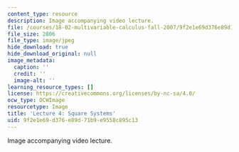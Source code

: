 ```yaml
---
content_type: resource
description: Image accompanying video lecture.
file: /courses/18-02-multivariable-calculus-fall-2007/9f2e1e69d376e89d71b9e9558c895c13_04.jpg
file_size: 2806
file_type: image/jpeg
hide_download: true
hide_download_original: null
image_metadata:
  caption: ''
  credit: ''
  image-alt: ''
learning_resource_types: []
license: https://creativecommons.org/licenses/by-nc-sa/4.0/
ocw_type: OCWImage
resourcetype: Image
title: 'Lecture 4: Square Systems'
uid: 9f2e1e69-d376-e89d-71b9-e9558c895c13
---
```

Image accompanying video lecture.